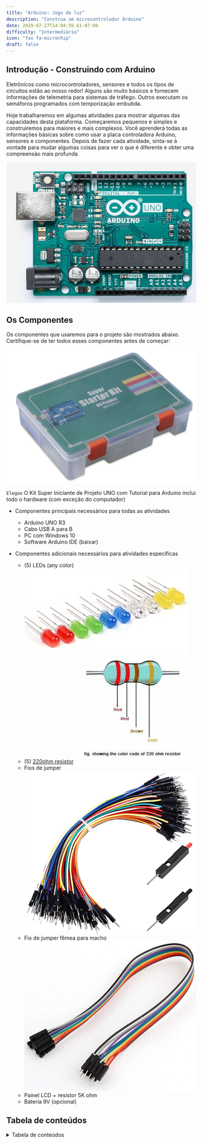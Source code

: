 ```yaml
---
title: "Arduino: Jogo de luz"
description: "Construa um microcontrolador Arduino"
date: 2020-07-27T14:04:59.61-07:00
difficulty: "Intermediário"
icon: "fas fa-microchip"
draft: false
---
```


## Introdução - Construindo com Arduino

Eletrônicos como microcontroladores, sensores e todos os tipos de circuitos estão ao nosso redor! Alguns são muito básicos e fornecem informações de telemetria para sistemas de tráfego. Outros executam os semáforos programados com temporização embutida.

Hoje trabalharemos em algumas atividades para mostrar algumas das capacidades desta plataforma. Começaremos pequenos e simples e construiremos para maiores e mais complexos. Você aprenderá todas as informações básicas sobre como usar a placa controladora Arduino, sensores e componentes. Depois de fazer cada atividade, sinta-se à vontade para mudar algumas coisas para ver o que é diferente e obter uma compreensão mais profunda

![Picture of an Arduino](./img/Arduino.png)

## Os Componentes

 Os componentes que usaremos para o projeto são mostrados abaixo. Certifique-se de ter todos esses componentes antes de começar:

![Alt Text: Picture of Elegoo UNO Starter Kit](img/Elegoo-starter-kit.png)

`Elegoo` O Kit Super Iniciante de Projeto UNO com Tutorial para Arduino inclui todo o hardware (com exceção do computador)

* Componentes principais necessários para todas as atividades
  * Arduino UNO R3
  * Cabo USB A para B
  * PC com Windows 10
  * Software Arduino IDE (baixar)

* Componentes adicionais necessários para atividades específicas
  * (5) LEDs (any color)
![Alt Text: Imagem de LEDs em cores de arco-íris](img/colorful_LEDs.jpg)
  * (5) [220ohm resistor](https://somanytech.com/220-ohm-resistor-color-code)
![Imagem das faixas de cores em um resistor de 220 Ohms](img/220OhmResistor.jfif)
  * Fios de jumper
![Alt Text: Imagem de estoque de fios de jumper de placa de ensaio](img/jumperWires.png)
  * Fio de jumper fêmea para macho
![Alt Text: Imagem de estoque de um fio](img/DupontWire.png)
  * Painel LCD + resistor 5K ohm
  * Bateria 9V (opcional)

## Tabela de conteúdos

<details close>
<summary>Tabela de conteúdos</summary>
{{% children /%}}
</details>
